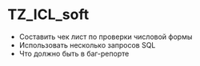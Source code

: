 # TZ_ICL_soft

- Составить чек лист по проверки числовой формы
- Использовать несколько запросов SQL
- Что должно быть в баг-репорте
